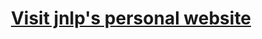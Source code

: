 <center>
	<a href="https://jn-lp.github.io">
		<h1>
			Visit jnlp's personal website
		</h1>
	</a>
</center>
